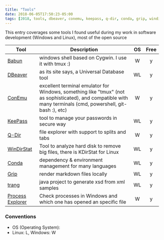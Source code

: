```yaml
---
title: "Tools"
date: 2018-06-05T17:50:23-05:00
tags: [2018, tools, dbeaver, conemu, keepass, q-dir, conda, grip, windirstat]
---
```


This entry coverages some tools I found useful during my work in software development (Windows and Linux), most of the open source

|Tool|Description|OS |Free|
|----|-----------|:---:|:----:|
<a href="http://babun.github.io/" target="_blank">Babun</a> | windows shell based on Cygwin. I use it with tmux :) | W | y
<a href="https://dbeaver.io/" target="_blank">DBeaver</a>      | as its site says, a Universal Database tool|WL|y
<a href="https://conemu.github.io/" target="_blank">ConEmu</a> | excellent terminal emulator for Windows, something like "tmux" (not as sophisticated), and compatible with many terminals (cmd, powershell, git-bash :), etc) |W|y
<a href="https://keepass.info/" target="_blank">KeePass</a>    | tool to manage your passwords in secure way|WL|y
<a href="http://www.softwareok.com/" target="_blank">Q-Dir</a> | file explorer with support to splits and tabs | W | y
<a href="https://windirstat.net/" target="_blank">WinDirStat</a> | Tool to analyze hard disk to remove big files, there is KDirStat for Linux | WL | y
<a href="https://conda.io" target="_blank">Conda</a> | dependency & environment management for many languages | WL | y
<a href="https://github.com/joeyespo/grip" target="_blank">Grip</a> | render markdown files locally | WL | y
<a href="https://github.com/relaxng/jing-trang.git" target="_blank">trang</a> | java project to generate xsd from xml samples | WL | y
<a href="https://docs.microsoft.com/en-us/sysinternals/downloads/process-explorer" target="_blank">Process Explorer</a> | Check processes in Windows and which one has opened an specific file | W | y

### Conventions
* OS (Operating System):
 * Linux: L, Windows: W
